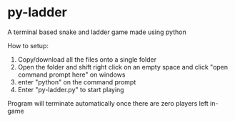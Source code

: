 # py-ladder
A terminal based snake and ladder game made using python


How to setup:

1) Copy/download all the files onto a single folder
2) Open the folder and shift right click on an empty space and click "open command prompt here" on windows
3) enter "python" on the command prompt
4) Enter "py-ladder.py" to start playing


Program will terminate automatically once there are zero players left in-game
